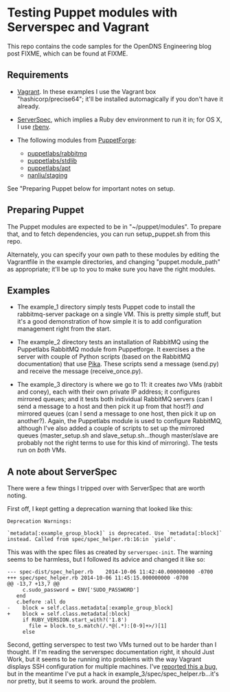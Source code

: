 # Testing Puppet modules with Serverspec and Vagrant

This repo contains the code samples for the OpenDNS Engineering blog
post FIXME, which can be found at FIXME.

## Requirements

* [Vagrant](http://downloads.vagrantup.com/).  In these examples I use
  the Vagrant box "hashicorp/precise64"; it'll be installed
  automagically if you don't have it already.
* [ServerSpec](http://serverspec.org), which implies a Ruby dev
  environment to run it in; for OS X, I use
  [rbenv](https://github.com/sstephenson/rbenv).
* The following modules from
  [PuppetForge](https://forge.puppetlabs.com):

  * [puppetlabs/rabbitmq](https://forge.puppetlabs.com/puppetlabs/rabbitmq)
  * [puppetlabs/stdlib](https://forge.puppetlabs.com/puppetlabs/stdlib)
  * [puppetlabs/apt](https://forge.puppetlabs.com/puppetlabs/apt)
  * [nanliu/staging](https://forge.puppetlabs.com/nanliu/staging)

See "Preparing Puppet below for important notes on setup.

## Preparing Puppet

The Puppet modules are expected to be in "~/puppet/modules".  To
prepare that, and to fetch dependencies, you can run setup_puppet.sh
from this repo.

Alternately, you can specify your own path to these modules by editing
the Vagrantfile in the example directories, and changing
"puppet.module_path" as appropriate; it'll be up to you to make sure
you have the right modules.

## Examples

* The example_1 directory simply tests Puppet code to install the
  rabbitmq-server package on a single VM.  This is pretty simple
  stuff, but it's a good demonstration of how simple it is to add
  configuration management right from the start.

* The example_2 directory tests an installation of RabbitMQ using the
  Puppetlabs RabbitMQ module from Puppetforge.  It exercises a the
  server with couple of Python scripts (based on the RabbitMQ
  documentation) that use
  [Pika](https://pika.readthedocs.org/en/0.9.14/).  These scripts send
  a message (send.py) and receive the message (receive_once.py).

* The example_3 directory is where we go to 11: it creates *two* VMs
  (rabbit and coney), each with their own private IP address; it
  configures mirrored queues; and it tests both individual RabbitMQ
  servers (can I send a message to a host and then pick it up from
  that host?) *and* mirrored queues (can I send a message to one host,
  then pick it up on another?).  Again, the Puppetlabs module is used
  to configure RabbitMQ, although I've also added a couple of scripts
  to set up the mirrored queues (master_setup.sh and
  slave_setup.sh...though master/slave are probably not the right
  terms to use for this kind of mirroring).  The tests run on *both*
  VMs.

## A note about ServerSpec

There were a few things I tripped over with ServerSpec that are worth
noting.

First off, I kept getting a deprecation warning that looked like this:

```
Deprecation Warnings:

`metadata[:example_group_block]` is deprecated. Use `metadata[:block]`
instead. Called from spec/spec_helper.rb:16:in `yield'.

```

This was with the spec files as created by `serverspec-init`.  The
warning seems to be harmless, but I followed its advice and changed it
like so:

```
--- spec-dist/spec_helper.rb	2014-10-06 11:42:40.000000000 -0700
+++ spec/spec_helper.rb	2014-10-06 11:45:15.000000000 -0700
@@ -13,7 +13,7 @@
     c.sudo_password = ENV['SUDO_PASSWORD']
   end
   c.before :all do
-    block = self.class.metadata[:example_group_block]
+    block = self.class.metadata[:block]
     if RUBY_VERSION.start_with?('1.8')
       file = block.to_s.match(/.*@(.*):[0-9]+>/)[1]
     else
 ````

Second, getting serverspec to test two VMs turned out to be harder
than I thought.  If I'm reading the serverspec documentation right, it
should Just Work, but it seems to be running into problems with the
way Vagrant displays SSH configuration for multiple machines.  I've
[reported this a bug](https://github.com/mitchellh/vagrant/issues/4478),
but in the meantime I've put a hack in
example_3/spec/spec_helper.rb...it's nor pretty, but it seems to work.
around the problem.

